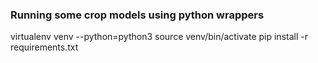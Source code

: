### Running some crop models using python wrappers

virtualenv venv --python=python3
source venv/bin/activate
pip install -r requirements.txt
